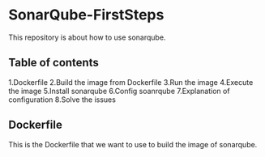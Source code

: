 # SonarQube-FirstSteps
This repository is about how to use sonarqube.

## Table of contents

1.Dockerfile
2.Build the image from Dockerfile
3.Run the image
4.Execute the image
5.Install sonarqube
6.Config soanrqube
7.Explanation of configuration
8.Solve the issues 

## Dockerfile

This is the Dockerfile that we want to use to build the image of sonarqube.



